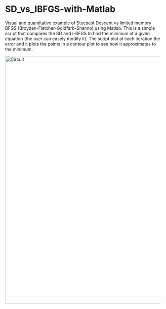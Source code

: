 # SD_vs_lBFGS-with-Matlab
Visual and quantitative example of Steepest Descent vs limited memory BFGS (Broyden-Fletcher-Goldfarb-Shanno) using Matlab.
This is a simple script that compares the SD and l-BFGS to find the minimum of a given equation (the user can easely modify it). The script plot at each iteration the error and it plots the points in a contour plot to see how it approximates to the minimum.

<img src="https://raw.github.com/DanielDagnino/SD_vs_lBFGS-with-Matlab/master/img/fig.png" alt="Circuit" width="800" />
